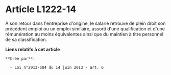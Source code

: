 # Article L1222-14

A son retour dans l'entreprise d'origine, le salarié retrouve de plein droit son précédent emploi ou un emploi similaire,
assorti d'une qualification et d'une rémunération au moins équivalentes ainsi que du maintien à titre personnel de sa
classification.

**Liens relatifs à cet article**

	**Créé par**:

	  - Loi n°2013-504 du 14 juin 2013 - art. 6
